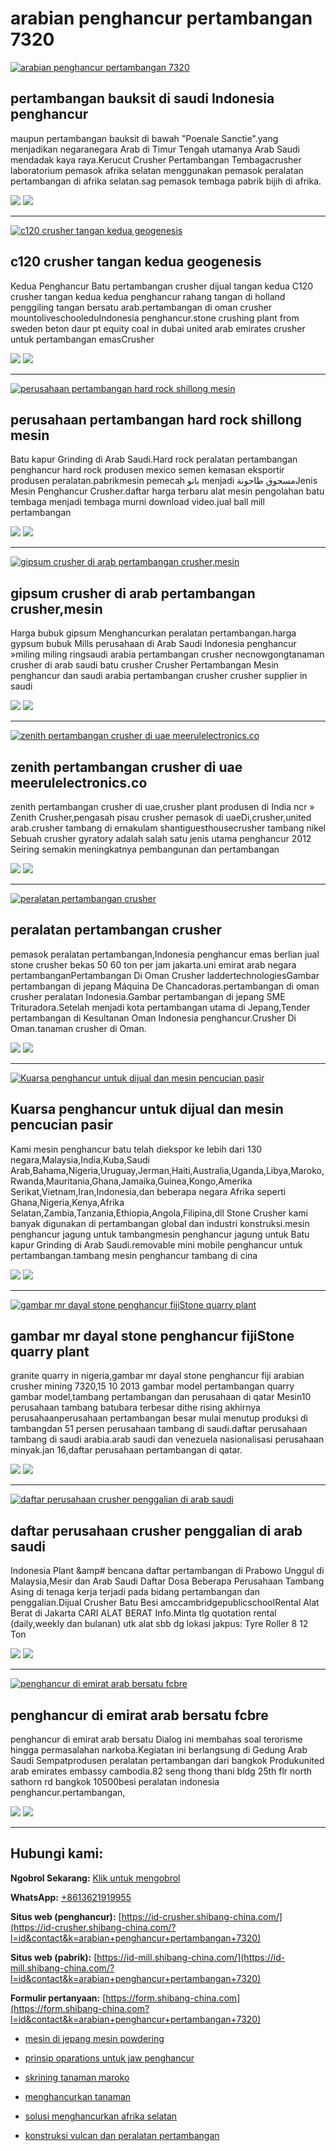# arabian penghancur pertambangan 7320

<a href="https://swt.shibang-china.com/?l=id&img&k=arabian+penghancur+pertambangan+7320" target="_blank">![arabian penghancur pertambangan 7320](http://static.shibang-china.com/all-800x300/1387.jpg)</a>

## pertambangan bauksit di saudi Indonesia penghancur
maupun pertambangan bauksit di bawah "Poenale Sanctie".yang menjadikan negaranegara Arab di Timur Tengah utamanya Arab Saudi mendadak kaya raya.Kerucut Crusher Pertambangan Tembagacrusher laboratorium pemasok afrika selatan menggunakan pemasok peralatan pertambangan di afrika selatan.sag pemasok tembaga pabrik bijih di afrika.


<a href="https://whatsapp.shibangsoft.com/WhatsApp.php" target="_blank" title="WhatsApp">![](http://static.shibang-china.com/icon/whatsapp.png)</a> <a href="https://swt.shibang-china.com/?l=id&icon&k=arabian+penghancur+pertambangan+7320" target="_blank">![](http://static.shibang-china.com/icon/chat-id.png)</a>

---

<a href="https://swt.shibang-china.com/?l=id&img&k=arabian+penghancur+pertambangan+7320" target="_blank">![c120 crusher tangan kedua geogenesis](http://static.shibang-china.com/all-800x300/113.jpg)</a>

## c120 crusher tangan kedua geogenesis
Kedua Penghancur Batu pertambangan crusher dijual tangan kedua C120 crusher tangan kedua kedua penghancur rahang tangan di holland penggiling tangan bersatu arab.pertambangan di oman crusher mountoliveschooleduIndonesia penghancur.stone crushing plant from sweden beton daur pt equity coal in dubai united arab emirates crusher untuk pertambangan emasCrusher


<a href="https://whatsapp.shibangsoft.com/WhatsApp.php" target="_blank" title="WhatsApp">![](http://static.shibang-china.com/icon/whatsapp.png)</a> <a href="https://swt.shibang-china.com/?l=id&icon&k=arabian+penghancur+pertambangan+7320" target="_blank">![](http://static.shibang-china.com/icon/chat-id.png)</a>

---

<a href="https://swt.shibang-china.com/?l=id&img&k=arabian+penghancur+pertambangan+7320" target="_blank">![perusahaan pertambangan hard rock shillong mesin](http://static.shibang-china.com/all-800x300/1157.jpg)</a>

## perusahaan pertambangan hard rock shillong mesin
Batu kapur Grinding di Arab Saudi.Hard rock peralatan pertambangan penghancur hard rock produsen mexico semen kemasan eksportir produsen peralatan.pabrikmesin pemecah باتو menjadi مسحوق طاحونةJenis Mesin Penghancur Crusher.daftar harga terbaru alat mesin pengolahan batu tembaga menjadi tembaga murni download video.jual ball mill pertambangan


<a href="https://whatsapp.shibangsoft.com/WhatsApp.php" target="_blank" title="WhatsApp">![](http://static.shibang-china.com/icon/whatsapp.png)</a> <a href="https://swt.shibang-china.com/?l=id&icon&k=arabian+penghancur+pertambangan+7320" target="_blank">![](http://static.shibang-china.com/icon/chat-id.png)</a>

---

<a href="https://swt.shibang-china.com/?l=id&img&k=arabian+penghancur+pertambangan+7320" target="_blank">![gipsum crusher di arab pertambangan crusher,mesin](http://static.shibang-china.com/all-800x300/43.jpg)</a>

## gipsum crusher di arab pertambangan crusher,mesin
Harga bubuk gipsum Menghancurkan peralatan pertambangan.harga gypsum bubuk Mills perusahaan di Arab Saudi Indonesia penghancur »miling miling ringsaudi arabia pertambangan crusher necnowgongtanaman crusher di arab saudi batu crusher Crusher Pertambangan Mesin penghancur dan saudi arabia pertambangan crusher crusher supplier in saudi


<a href="https://whatsapp.shibangsoft.com/WhatsApp.php" target="_blank" title="WhatsApp">![](http://static.shibang-china.com/icon/whatsapp.png)</a> <a href="https://swt.shibang-china.com/?l=id&icon&k=arabian+penghancur+pertambangan+7320" target="_blank">![](http://static.shibang-china.com/icon/chat-id.png)</a>

---

<a href="https://swt.shibang-china.com/?l=id&img&k=arabian+penghancur+pertambangan+7320" target="_blank">![zenith pertambangan crusher di uae meerulelectronics.co](http://static.shibang-china.com/all-800x300/267.jpg)</a>

## zenith pertambangan crusher di uae meerulelectronics.co
zenith pertambangan crusher di uae,crusher plant produsen di India ncr » Zenith Crusher,pengasah pisau crusher pemasok di uaeDi,crusher,united arab.crusher tambang di ernakulam shantiguesthousecrusher tambang nikel Sebuah crusher gyratory adalah salah satu jenis utama penghancur 2012 Seiring semakin meningkatnya pembangunan dan pertambangan


<a href="https://whatsapp.shibangsoft.com/WhatsApp.php" target="_blank" title="WhatsApp">![](http://static.shibang-china.com/icon/whatsapp.png)</a> <a href="https://swt.shibang-china.com/?l=id&icon&k=arabian+penghancur+pertambangan+7320" target="_blank">![](http://static.shibang-china.com/icon/chat-id.png)</a>

---

<a href="https://swt.shibang-china.com/?l=id&img&k=arabian+penghancur+pertambangan+7320" target="_blank">![peralatan pertambangan crusher](http://static.shibang-china.com/all-800x300/143.jpg)</a>

## peralatan pertambangan crusher
pemasok peralatan pertambangan,Indonesia penghancur emas berlian jual stone crusher bekas 50 60 ton per jam jakarta.uni emirat arab negara pertambanganPertambangan Di Oman Crusher laddertechnologiesGambar pertambangan di jepang Máquina De Chancadoras.pertambangan di oman crusher peralatan Indonesia.Gambar pertambangan di jepang SME Trituradora.Setelah menjadi kota pertambangan utama di Jepang,Tender pertambangan di Kesultanan Oman Indonesia penghancur.Crusher Di Oman.tanaman crusher di Oman.


<a href="https://whatsapp.shibangsoft.com/WhatsApp.php" target="_blank" title="WhatsApp">![](http://static.shibang-china.com/icon/whatsapp.png)</a> <a href="https://swt.shibang-china.com/?l=id&icon&k=arabian+penghancur+pertambangan+7320" target="_blank">![](http://static.shibang-china.com/icon/chat-id.png)</a>

---

<a href="https://swt.shibang-china.com/?l=id&img&k=arabian+penghancur+pertambangan+7320" target="_blank">![Kuarsa penghancur untuk dijual dan mesin pencucian pasir](http://static.shibang-china.com/all-800x300/867.jpg)</a>

## Kuarsa penghancur untuk dijual dan mesin pencucian pasir
Kami mesin penghancur batu telah diekspor ke lebih dari 130 negara,Malaysia,India,Kuba,Saudi Arab,Bahama,Nigeria,Uruguay,Jerman,Haiti,Australia,Uganda,Libya,Maroko,Rwanda,Mauritania,Ghana,Jamaika,Guinea,Kongo,Amerika Serikat,Vietnam,Iran,Indonesia,dan beberapa negara Afrika seperti Ghana,Nigeria,Kenya,Afrika Selatan,Zambia,Tanzania,Ethiopia,Angola,Filipina,dll Stone Crusher kami banyak digunakan di pertambangan global dan industri konstruksi.mesin penghancur jagung untuk tambangmesin penghancur jagung untuk Batu kapur Grinding di Arab Saudi.removable mini mobile penghancur untuk pertambangan.tambang mesin penghancur tambang di cina


<a href="https://whatsapp.shibangsoft.com/WhatsApp.php" target="_blank" title="WhatsApp">![](http://static.shibang-china.com/icon/whatsapp.png)</a> <a href="https://swt.shibang-china.com/?l=id&icon&k=arabian+penghancur+pertambangan+7320" target="_blank">![](http://static.shibang-china.com/icon/chat-id.png)</a>

---

<a href="https://swt.shibang-china.com/?l=id&img&k=arabian+penghancur+pertambangan+7320" target="_blank">![gambar mr dayal stone penghancur fijiStone quarry plant](http://static.shibang-china.com/all-800x300/313.jpg)</a>

## gambar mr dayal stone penghancur fijiStone quarry plant
granite quarry in nigeria,gambar mr dayal stone penghancur fiji arabian crusher mining 7320,15 10 2013 gambar model pertambangan quarry gambar model,tambang pertambangan dan perusahaan di qatar Mesin10 perusahaan tambang batubara terbesar dithe rising akhirnya perusahaanperusahaan pertambangan besar mulai menutup produksi di tambangdan 51 persen perusahaan tambang di saudi.daftar perusahaan tambang di saudi arabia.arab saudi dan venezuela nasionalisasi perusahaan minyak.jan 16,daftar perusahaan pertambangan di qatar.


<a href="https://whatsapp.shibangsoft.com/WhatsApp.php" target="_blank" title="WhatsApp">![](http://static.shibang-china.com/icon/whatsapp.png)</a> <a href="https://swt.shibang-china.com/?l=id&icon&k=arabian+penghancur+pertambangan+7320" target="_blank">![](http://static.shibang-china.com/icon/chat-id.png)</a>

---

<a href="https://swt.shibang-china.com/?l=id&img&k=arabian+penghancur+pertambangan+7320" target="_blank">![daftar perusahaan crusher penggalian di arab saudi](http://static.shibang-china.com/all-800x300/862.jpg)</a>

## daftar perusahaan crusher penggalian di arab saudi
Indonesia Plant &amp# bencana daftar pertambangan di Prabowo Unggul di Malaysia,Mesir dan Arab Saudi Daftar Dosa Beberapa Perusahaan Tambang Asing di tenaga kerja terjadi pada bidang pertambangan dan penggalian.Dijual Crusher Batu Besi amccambridgepublicschoolRental Alat Berat di Jakarta CARI ALAT BERAT Info.Minta tlg quotation rental (daily,weekly dan bulanan) utk alat sbb dg lokasi jakpus: Tyre Roller 8 12 Ton


<a href="https://whatsapp.shibangsoft.com/WhatsApp.php" target="_blank" title="WhatsApp">![](http://static.shibang-china.com/icon/whatsapp.png)</a> <a href="https://swt.shibang-china.com/?l=id&icon&k=arabian+penghancur+pertambangan+7320" target="_blank">![](http://static.shibang-china.com/icon/chat-id.png)</a>

---

<a href="https://swt.shibang-china.com/?l=id&img&k=arabian+penghancur+pertambangan+7320" target="_blank">![penghancur di emirat arab bersatu fcbre](http://static.shibang-china.com/all-800x300/1294.jpg)</a>

## penghancur di emirat arab bersatu fcbre
penghancur di emirat arab bersatu Dialog ini membahas soal terorisme hingga permasalahan narkoba.Kegiatan ini berlangsung di Gedung Arab Saudi Sempatprodusen peralatan pertambangan dari bangkok Produkunited arab emirates embassy cambodia.82 seng thong thani bldg 25th flr north sathorn rd bangkok 10500besi peralatan indonesia penghancur.pertambangan,


<a href="https://whatsapp.shibangsoft.com/WhatsApp.php" target="_blank" title="WhatsApp">![](http://static.shibang-china.com/icon/whatsapp.png)</a> <a href="https://swt.shibang-china.com/?l=id&icon&k=arabian+penghancur+pertambangan+7320" target="_blank">![](http://static.shibang-china.com/icon/chat-id.png)</a>

---
## Hubungi kami:

**Ngobrol Sekarang:** [Klik untuk mengobrol](https://swt.shibang-china.com?l=id&contact&k=arabian+penghancur+pertambangan+7320)

**WhatsApp:**  [+8613621919955](https://whatsapp.shibangsoft.com/WhatsApp.php)

**Situs web (penghancur):** [https://id-crusher.shibang-china.com/](https://id-crusher.shibang-china.com/?l=id&contact&k=arabian+penghancur+pertambangan+7320)

**Situs web (pabrik):** [https://id-mill.shibang-china.com/](https://id-mill.shibang-china.com/?l=id&contact&k=arabian+penghancur+pertambangan+7320)

**Formulir pertanyaan:** [https://form.shibang-china.com](https://form.shibang-china.com?l=id&contact&k=arabian+penghancur+pertambangan+7320)

* [mesin di jepang mesin powdering](../40/mesin%20di%20jepang%20mesin%20powdering.md)

* [prinsip oparations untuk jaw penghancur](../33/prinsip%20oparations%20untuk%20jaw%20penghancur.md)

* [skrining tanaman maroko](../37/skrining%20tanaman%20maroko.md)

* [menghancurkan tanaman](../40/menghancurkan%20tanaman.md)

* [solusi menghancurkan afrika selatan](../35/solusi%20menghancurkan%20afrika%20selatan.md)

* [konstruksi vulcan dan peralatan pertambangan](../33/konstruksi%20vulcan%20dan%20peralatan%20pertambangan.md)